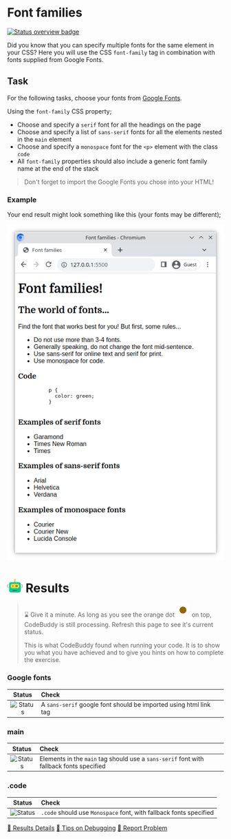 # Font families
[![Status overview badge](../../blob/badges/.github/badges/main/badge.svg)](#-results)


Did you know that you can specify multiple fonts for the same element in your CSS? Here you will use the CSS `font-family` tag in combination with fonts supplied from Google Fonts.

## Task

For the following tasks, choose your fonts from [Google Fonts](https://fonts.google.com/).

Using the `font-family` CSS property;

- Choose and specify a `serif` font for all the headings on the page
- Choose and specify a list of `sans-serif` fonts for all the elements nested in the `main` element
- Choose and specify a `monospace` font for the `<p>` element with the class `code`
- All `font-family` properties should also include a generic font family name at the end of the stack

> Don't forget to import the Google Fonts you chose into your HTML!

### Example

Your end result might look something like this (your fonts may be different);

![Reference Image](reference.png)

[//]: # (autograding info start)
# <img src="https://github.com/DCI-EdTech/autograding-setup/raw/main/assets/bot-large.svg" alt="" data-canonical-src="https://github.com/DCI-EdTech/autograding-setup/raw/main/assets/bot-large.svg" height="31" /> Results
> ⌛ Give it a minute. As long as you see the orange dot ![processing](https://raw.githubusercontent.com/DCI-EdTech/autograding-setup/main/assets/processing.svg) on top, CodeBuddy is still processing. Refresh this page to see it's current status.
>
> This is what CodeBuddy found when running your code. It is to show you what you have achieved and to give you hints on how to complete the exercise.


### Google fonts

|                 Status                  | Check                                                                                    |
| :-------------------------------------: | :--------------------------------------------------------------------------------------- |
| ![Status](../../blob/badges/.github/badges/main/status0.svg) | A `sans-serif` google font should be imported using html link tag |

### main

|                 Status                  | Check                                                                                    |
| :-------------------------------------: | :--------------------------------------------------------------------------------------- |
| ![Status](../../blob/badges/.github/badges/main/status1.svg) | Elements in the `main` tag should use a `sans-serif` font with fallback fonts specified |

### .code

|                 Status                  | Check                                                                                    |
| :-------------------------------------: | :--------------------------------------------------------------------------------------- |
| ![Status](../../blob/badges/.github/badges/main/status2.svg) | `.code` should use `Monospace` font, with fallback fonts specified |



[🔬 Results Details](../../actions)
[🐞 Tips on Debugging](https://github.com/DCI-EdTech/autograding-setup/wiki/How-to-work-with-CodeBuddy)
[📢 Report Problem](https://docs.google.com/forms/d/e/1FAIpQLSfS8wPh6bCMTLF2wmjiE5_UhPiOEnubEwwPLN_M8zTCjx5qbg/viewform?usp=pp_url&entry.652569746=uib-design-font-families)


[//]: # (autograding info end)